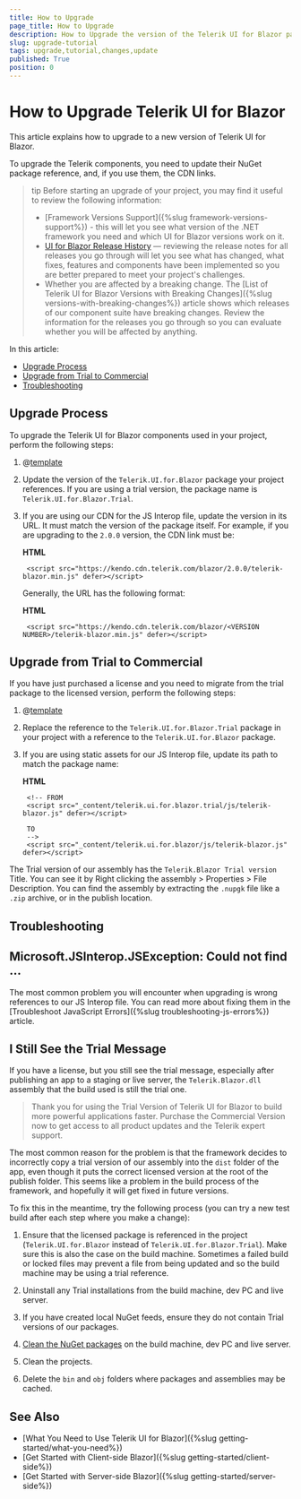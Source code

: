 ```yaml
---
title: How to Upgrade
page_title: How to Upgrade
description: How to Upgrade the version of the Telerik UI for Blazor package
slug: upgrade-tutorial
tags: upgrade,tutorial,changes,update
published: True
position: 0
---
```


# How to Upgrade Telerik UI for Blazor

This article explains how to upgrade to a new version of Telerik UI for Blazor.

To upgrade the Telerik components, you need to update their NuGet package reference, and, if you use them, the CDN links.

>tip Before starting an upgrade of your project, you may find it useful to review the following information:
>
> * [Framework Versions Support]({%slug framework-versions-support%}) - this will let you see what version of the .NET framework you need and which UI for Blazor versions work on it.
> * [UI for Blazor Release History](https://www.telerik.com/support/whats-new/blazor-ui/release-history) — reviewing the release notes for all releases you go through will let you see what has changed, what fixes, features and components have been implemented so you are better prepared to meet your project's challenges.
> * Whether you are affected by a breaking change. The [List of Telerik UI for Blazor Versions with Breaking Changes]({%slug versions-with-breaking-changes%}) article shows which releases of our component suite have breaking changes. Review the information for the releases you go through so you can evaluate whether you will be affected by anything.

In this article:

* [Upgrade Process](#upgrade-process)
* [Upgrade from Trial to Commercial](#upgrade-from-trial-to-commercial)
* [Troubleshooting](#troubleshooting)


## Upgrade Process

To upgrade the Telerik UI for Blazor components used in your project, perform the following steps:

1. @[template](/_contentTemplates/common/general-info.md#ensure-nuget-packge-for-upgrade)

1. Update the version of the `Telerik.UI.for.Blazor` package your project references. If you are using a trial version, the package name is `Telerik.UI.for.Blazor.Trial`.

1. If you are using our CDN for the JS Interop file, update the version in its URL. It must match the version of the package itself. For example, if you are upgrading to the `2.0.0` version, the CDN link must be:

    **HTML**
    
        <script src="https://kendo.cdn.telerik.com/blazor/2.0.0/telerik-blazor.min.js" defer></script>
        
    Generally, the URL has the following format:
    
    **HTML**
    
        <script src="https://kendo.cdn.telerik.com/blazor/<VERSION NUMBER>/telerik-blazor.min.js" defer></script>

## Upgrade from Trial to Commercial

If you have just purchased a license and you need to migrate from the trial package to the licensed version, perform the following steps:

1. @[template](/_contentTemplates/common/general-info.md#ensure-nuget-packge-for-upgrade)

1. Replace the reference to the `Telerik.UI.for.Blazor.Trial` package in your project with a reference to the `Telerik.UI.for.Blazor` package.

1. If you are using static assets for our JS Interop file, update its path to match the package name:

    **HTML**
    
        <!-- FROM
        <script src="_content/telerik.ui.for.blazor.trial/js/telerik-blazor.js" defer></script>
        
        TO
        -->
        <script src="_content/telerik.ui.for.blazor/js/telerik-blazor.js" defer></script>

The Trial version of our assembly has the `Telerik.Blazor Trial version` Title. You can see it by Right clicking the assembly > Properties > File Description. You can find the assembly by extracting the `.nupgk` file like a `.zip` archive, or in the publish location.

## Troubleshooting

## Microsoft.JSInterop.JSException: Could not find ...

The most common problem you will encounter when upgrading is wrong references to our JS Interop file. You can read more about fixing them in the [Troubleshoot JavaScript Errors]({%slug troubleshooting-js-errors%}) article.

## I Still See the Trial Message

If you have a license, but you still see the trial message, especially after publishing an app to a staging or live server, the `Telerik.Blazor.dll` assembly that the build used is still the trial one.

> Thank you for using the Trial Version of Telerik UI for Blazor to build more powerful applications faster. Purchase the Commercial Version now to get access to all product updates and the Telerik expert support.

The most common reason for the problem is that the framework decides to incorrectly copy a trial version of our assembly into the `dist` folder of the app, even though it puts the correct licensed version at the root of the publish folder. This seems like a problem in the build process of the framework, and hopefully it will get fixed in future versions.

To fix this in the meantime, try the following process (you can try a new test build after each step where you make a change):

1. Ensure that the licensed package is referenced in the project (`Telerik.UI.for.Blazor` instead of `Telerik.UI.for.Blazor.Trial`). Make sure this is also the case on the build machine. Sometimes a failed build or locked files may prevent a file from being updated and so the build machine may be using a trial reference.

1. Uninstall any Trial installations from the build machine, dev PC and live server.

1. If you have created local NuGet feeds, ensure they do not contain Trial versions of our packages.

1. [Clean the NuGet packages](https://docs.microsoft.com/en-us/nuget/consume-packages/managing-the-global-packages-and-cache-folders#clearing-local-folders) on the build machine, dev PC and live server.

1. Clean the projects.

1. Delete the `bin` and `obj` folders where packages and assemblies may be cached.


## See Also

* [What You Need to Use Telerik UI for Blazor]({%slug getting-started/what-you-need%})
* [Get Started with Client-side Blazor]({%slug getting-started/client-side%})
* [Get Started with Server-side Blazor]({%slug getting-started/server-side%})

